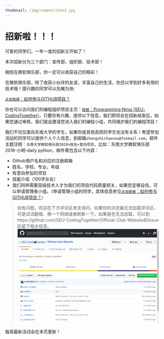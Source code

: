 ```yaml
---
thumbnail: /img/competition3.jpg
---
```


# 招新啦！！！

可爱的同学们，一年一度的招新又开始了！

本次招新分为三个部门：宣传部、组织部、技术部！

相信在微软俱乐部，你一定可以收获自己的精彩！

在微软俱乐部，除了收获小伙伴的友谊，丰富自己的生活，你还以学到好多有用的技术哦！感兴趣的同学可以先睹为快:

[`点击链接`：如何参与GITHUB项目？](https://angryberry.gitee.io/2018/04/06/github1/)

你也可以访问我们的编程组织项目主页：[`链接`：Programming Ninja (SEU-CodingTogether)](https://github.com/SEU-CodingTogether)，只要你有兴趣，提供以下信息，我们即将会在招新结束后，如果您通过审核，我们就会邀请您进入我们的编程小组，共同维护我们的编程项目！

我们不仅仅面向东南大学的学生，如果你是其他高校的学生也没有关系！希望参加活动的同学可以提供个人个人信息，到邮箱`zhangshichaoseu@foxmail.com`，邮件主题注明：`东南大学微软俱乐部2018+姓名+意向项目`，比如：东南大学微软俱乐部2018-小明-daily python，邮件需包含以下内容：

- Github用户名和对应的注册邮箱
- 姓名，学校，专业，年级
- 有意向参加的项目
- 技能介绍（100字左右）
- 我们同样需要高级技术人才为我们的项目代码质量把关，如果您足够自信，可以申请管理者小组。（申请管理小组的同学，具体信息参见[`点击链接`：如何参与GITHUB项目？](https://angryberry.gitee.io/2018/04/06/github1/)）

> 如有问题，欢迎在下方评论区发言询问。如果你的浏览器无法加载评论区，可是试试翻墙、换一个网络或者刷新一下。如果是在无法加载，可以到https://github.com/SEU-CodingTogether/Official-Club-Website的Issue区留下相关信息。
> ![](../img/zhaoxin1.gif)
> 

每周最新活动会在本页更新！



